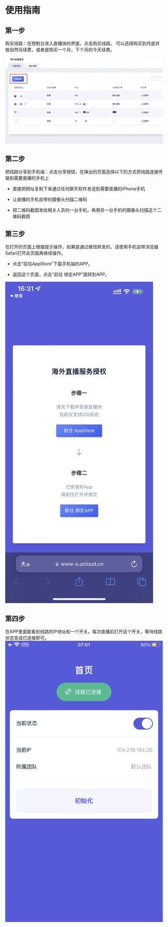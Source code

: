 # 使用指南

## 第一步

购买线路：在控制台进入直播快的界面，点击购买线路。
可以选择购买到月底并按自然月续费，或者是购买一个月，下个月的今天续费。

![step1](/images/step1-1.png)

## 第二步

把线路分享到手机端：点击分享按钮，在弹出的页面选择以下的方式把线路连接传输到需要直播的手机上

- 直接把网址复制下来通过任何聊天软件发送到需要直播的iPhone手机

- 让直播的手机自带的摄像头扫描二维码

- 把二维码截图发给相关人员的一台手机，再用另一台手机的摄像头扫描这个二维码截图

## 第三步

在打开的页面上根据提示操作，如果是通过微信转发的，请使用手机自带浏览器Safari打开此页面再继续操作。

- 点击“前往AppStore”下载手机端的APP。

- 返回这个页面，点击“前往 绑定APP”跳转到APP。

![step3](/images/step3-h5-page.jpg)

## 第四步

在APP里面能看到线路的IP地址和一个开关。每次直播前打开这个开关，等待线路状态变成已连接即可。
![step4](/images/step4.jpg)
